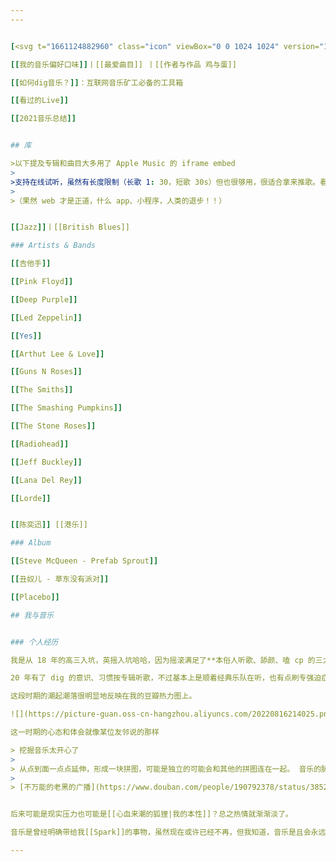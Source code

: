 ```yaml
---
---


[<svg t="1661124882960" class="icon" viewBox="0 0 1024 1024" version="1.1" xmlns="http://www.w3.org/2000/svg" p-id="6359" width="20" height="20"><path d="M354.488287 420.113055l315.023421 0 0 105.01599-315.023421 0 0-105.01599Z" p-id="6360" fill="#2D963D"></path><path d="M380.738193 603.886945 459.496094 735.152841 564.495719 735.152841 643.261802 603.886945Z" p-id="6361" fill="#2D963D"></path><path d="M967.662528 56.329287C930.12058 18.779157 884.895134 0 832.010737 0L192.005623 0c-52.884396 0-98.109842 18.779157-135.668156 56.329287C18.787337 93.887601 0.00818 139.113047 0.00818 191.997443l0 639.996932c0 52.884396 18.779157 98.109842 56.329287 135.668156 37.558313 37.558313 82.783759 56.33747 135.668156 56.33747l639.996932 0c52.884396 0 98.109842-18.779157 135.65179-56.33747 37.558313-37.558313 56.33747-82.783759 56.33747-135.668156L1023.991815 191.997443C1023.991815 139.113047 1005.212658 93.879418 967.662528 56.329287zM827.035693 813.910742l-630.063208 0 0-78.757901 183.765708 0-65.690226-109.483711 16.414374-21.782185-55.740137 0L275.722204 341.355154l472.539223 0 0 262.531792-62.286249 0 22.919572 22.674093-65.632948 108.591803 183.773891 0L827.035693 813.910742zM827.035693 288.855341l-630.063208 0 0-78.757901 630.063208 0L827.035693 288.855341z" p-id="6362" fill="#2D963D"></path></svg>豆瓣](https://music.douban.com/people/Gnblink/) 丨 [<svg t="1661123902293" class="icon" viewBox="0 0 1024 1024" version="1.1" xmlns="http://www.w3.org/2000/svg" p-id="1762" width="20" height="20"><path d="M960 1024H64a64 64 0 0 1-64-64V64A64 64 0 0 1 64 0h896a64 64 0 0 1 64 64v896a64 64 0 0 1-64 64z" fill="#D20300" p-id="1763"></path><path d="M471.723 660.181l-25.024-68.032s-40.662 45.355-101.654 45.355c-53.973 0-92.266-46.933-92.266-121.984 0-96.192 48.469-130.581 96.192-130.581 68.8 0 90.688 44.565 109.461 101.653l25.024 78.187c25.024 75.861 71.936 136.853 207.232 136.853 96.96 0 162.645-29.717 162.645-107.904 0-63.36-35.968-96.213-103.232-111.83l-50.048-10.943c-34.389-7.83-44.565-21.91-44.565-45.355 0-26.603 21.12-42.24 55.53-42.24 37.547 0 57.857 14.08 60.993 47.701l78.186-9.386c-6.25-70.379-54.72-99.307-134.485-99.307-70.4 0-139.2 26.603-139.2 111.83 0 53.162 25.813 86.805 90.71 102.442l53.183 12.501c39.894 9.387 53.163 25.814 53.163 48.491 0 28.928-28.16 40.661-81.323 40.661-78.976 0-111.829-41.45-130.581-98.538l-25.813-78.187c-32.854-101.653-85.227-139.2-189.227-139.2-114.965 0-175.957 72.747-175.957 196.267 0 118.869 61.013 182.997 170.474 182.997 88.363 0 130.582-41.45 130.582-41.45z" fill="#FFFFFF" p-id="1764"></path></svg> lastfm](https://www.last.fm/user/Gnpink) 丨 [<img src='https://picture-guan.oss-cn-hangzhou.aliyuncs.com/rateyourmusic.png' width="20px"/>RYM](https://rateyourmusic.com/~Gnblink)

[[我的音乐偏好口味]]丨[[最爱曲目]] 丨[[作者与作品 鸡与蛋]]

[[如何dig音乐？]]：互联网音乐矿工必备的工具箱

[[看过的Live]]

[[2021音乐总结]]


## 库

>以下提及专辑和曲目大多用了 Apple Music 的 iframe embed
>
>支持在线试听，虽然有长度限制（长歌 1: 30，短歌 30s）但也很够用，很适合拿来推歌。看到安利文字，点开就能听，试吃一下，感兴趣自己再去搜着听嘛。
>
>（果然 web 才是正道，什么 app、小程序，人类的退步！！）


[[Jazz]]丨[[British Blues]]

### Artists & Bands

[[吉他手]]

[[Pink Floyd]]

[[Deep Purple]]

[[Led Zeppelin]]

[[Yes]]

[[Arthut Lee & Love]]

[[Guns N Roses]]

[[The Smiths]]

[[The Smashing Pumpkins]]

[[The Stone Roses]]

[[Radiohead]]

[[Jeff Buckley]]

[[Lana Del Rey]]

[[Lorde]]


[[陈奕迅]] [[港乐]]

### Album

[[Steve McQueen - Prefab Sprout]]

[[丑奴儿 - 草东没有派对]]

[[Placebo]]

## 我与音乐


### 个人经历

我是从 18 年的高三入坑，英摇入坑哈哈，因为摇滚满足了**本俗人听歌、舔颜、嗑 cp 的三大需求** XD

20 年有了 dig 的意识、习惯按专辑听歌，不过基本上是顺着经典乐队在听，也有点刷专强迫症，这一时期的主要兴趣就是在 60s70s 打转，迷幻、前摇、布鲁斯摇滚、硬摇 etc 

这段时期的潮起潮落很明显地反映在我的豆瓣热力图上。

![](https://picture-guan.oss-cn-hangzhou.aliyuncs.com/20220816214025.png)

这一时期的心态和体会就像某位友邻说的那样

> 挖掘音乐太开心了 
> 
> 从点到面一点点延伸，形成一块拼图，可能是独立的可能会和其他的拼图连在一起。 音乐的脉络就越来越清晰，经常会恍然大悟原来他和他合作过他和他有交集。 音乐不仅是联结听众，联结所有人。
> 
> [不万能的老黑的广播](https://www.douban.com/people/190792378/status/3852594346/?_i=5609262263564d8&dt_dapp=1)


后来可能是现实压力也可能是[[心血来潮的狐狸|我的本性]]？总之热情就渐渐淡了。

音乐是曾经明确带给我[[Spark]]的事物，虽然现在或许已经不再，但我知道，音乐是且会永远是我生活的一部分。

---
```







